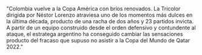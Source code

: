 "Colombia vuelve a la Copa América con bríos renovados. La Tricolor dirigida por Néstor Lorenzo
atraviesa uno de los momentos más dulces en la última década, producto de una racha de dos años y 23
partidos invicta. A partir de un equipo construido desde el orden defensivo y contundente al ataque, 
el estratega argentino ha conseguido cambiar las sensaciones producto del fracaso que supuso no asistir
a la Copa del Mundo de Qatar 2022."